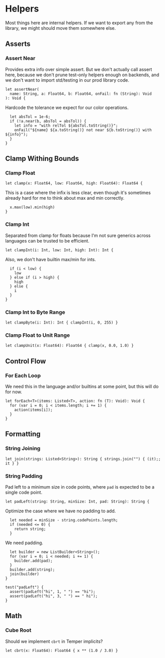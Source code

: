 # Helpers

Most things here are internal helpers. If we want to export any from the
library, we might should move them somewhere else.

## Asserts

### Assert Near

Provides extra info over simple assert. But we don't actually call assert here,
because we don't prune test-only helpers enough on backends, and we don't want
to import std/testing in our prod library code.

    let assertNear(
      name: String, a: Float64, b: Float64, onFail: fn (String): Void
    ): Void {

Hardcode the tolerance we expect for our color operations.

      let absTol = 1e-6;
      if (!a.near(b, absTol = absTol)) {
        let info = "with relTol ${absTol.toString()}";
        onFail("${name} ${a.toString()} not near ${b.toString()} with ${info}");
      }
    }

## Clamp Withing Bounds

### Clamp Float

    let clamp(x: Float64, low: Float64, high: Float64): Float64 {

This is a case where the infix is less clear, even though it's sometimes already
hard for me to think about max and min correctly.

      x.max(low).min(high)
    }

### Clamp Int

Separated from clamp for floats because I'm not sure generics across languages
can be trusted to be efficient.

    let clampInt(i: Int, low: Int, high: Int): Int {

Also, we don't have builtin max/min for ints.

      if (i < low) {
        low
      } else if (i > high) {
        high
      } else {
        i
      }
    }

### Clamp Int to Byte Range

    let clampByte(i: Int): Int { clampInt(i, 0, 255) }

### Clamp Float to Unit Range

    let clampUnit(x: Float64): Float64 { clamp(x, 0.0, 1.0) }

## Control Flow

### For Each Loop

We need this in the language and/or builtins at some point, but this will do for
now.

    let forEach<T>(items: Listed<T>, action: fn (T): Void): Void {
      for (var i = 0; i < items.length; i += 1) {
        action(items[i]);
      }
    }

## Formatting

### String Joining

    let join(strings: Listed<String>): String { strings.join("") { (it);; it } }

### String Padding

Pad left to a minimum size in code points, where `pad` is expected to be a
single code point.

    let padLeft(string: String, minSize: Int, pad: String): String {

Optimize the case where we have no padding to add.

      let needed = minSize - string.codePoints.length;
      if (needed <= 0) {
        return string;
      }

We need padding.

      let builder = new ListBuilder<String>();
      for (var i = 0; i < needed; i += 1) {
        builder.add(pad);
      }
      builder.add(string);
      join(builder)
    }

    test("padLeft") {
      assert(padLeft("hi", 1, " ") == "hi");
      assert(padLeft("hi", 3, " ") == " hi");
    }

## Math

### Cube Root

Should we implement `cbrt` in Temper implicits?

    let cbrt(x: Float64): Float64 { x ** (1.0 / 3.0) }
